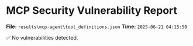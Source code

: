 # MCP Security Vulnerability Report
**File:** `results\mcp-agent\tool_definitions.json`
**Time:** `2025-06-21 04:15:50`

✅ No vulnerabilities detected.